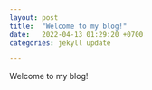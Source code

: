 ```yaml
---
layout: post
title:  "Welcome to my blog!"
date:   2022-04-13 01:29:20 +0700
categories: jekyll update

---
```


Welcome to my blog!
